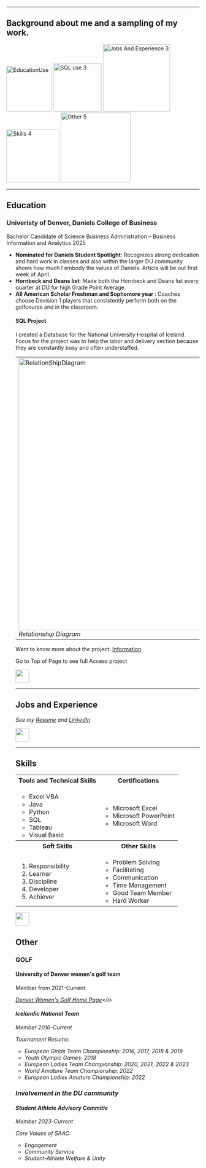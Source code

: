<a name="top"></a>
<hr>

## Background about me and a sampling of my work.
[<img width="119" alt="EducationUse" src="https://github.com/HuldaClaraGestsdottir/Clara-Gestsdottir/assets/161101029/2be0646c-fce3-45eb-b1bc-fd209b4c28a5">](#education)
[<img width="125" alt="SQL use 3" src="https://github.com/HuldaClaraGestsdottir/Clara-Gestsdottir/assets/161101029/f0684d85-8b87-4ba5-a9a3-e168098d20c0">](#DanielsDistinction)
[<img width="175" alt="Jobs And Experience 3" src="https://github.com/HuldaClaraGestsdottir/Clara-Gestsdottir/assets/161101029/87abc4e7-060e-4eed-8ce3-a58491c0c568">](#profExp)
[<img width="138" alt="Skills 4" src="https://github.com/HuldaClaraGestsdottir/Clara-Gestsdottir/assets/161101029/70ac5c38-6047-4a96-80cc-635301f72d1b">](#skills)
[<img width="182" alt="Other 5" src="https://github.com/HuldaClaraGestsdottir/Clara-Gestsdottir/assets/161101029/f9099ff7-ff47-44de-a996-8fdfe1b645a1">](#Other)

<a name="education"></a>
<hr>

## Education
### Univeristy of Denver, Daniels College of Business
Bachelor Candidate of Science Business Administration – Business Information and Analytics 2025

<ul>
  <li><b>Nominated for Daniels Student Spotlight</b>: Recognizes strong dedication and hard work in classes and also within the larger DU community shows how much I embody the values of Daniels. Article will be out first week of April. </li>
  <li><b>Hornbeck and Deans list</b>: Made both the Hornbeck and Deans list every quarter at DU for high Grade Point Average. </li>
  <li><b>All American Scholar Freshman and Sophomore year </b>: Coaches choose Devision 1 players that consistently perform both on the golfcourse and in the classroom.</li>


<a name="DanielsDistinction"></a>
#### SQL Project
I created a Database for the National University Hospital of Iceland. Focus for the project was to help the labor and delivery section because they are constantly busy and often understaffed.

<table>
  <tr>
    <td>
      <img width="709" alt="RelationShipDiagram" src="https://github.com/HuldaClaraGestsdottir/Clara-Gestsdottir/assets/161101029/e19cc5c5-b296-432e-90f9-b145038654be">
      <br><i>Relationship Diagram </i>
      </td>
  </tr>
</table>

Want to know more about the project: [Information](https://github.com/HuldaClaraGestsdottir/Clara-Gestsdottir/files/14476686/INFO.3140.Phase.1.Gestsdottir.docx)

Go to Top of Page to see full Access project

[<img src="https://user-images.githubusercontent.com/91146906/152072378-b0168a2d-e85c-47c6-a272-fcfb3f6a44ae.svg" height="35"/>](#top)

<a name="profExp"></a>
<hr>

## Jobs and Experience
<i>See my [Resume](https://github.com/HuldaClaraGestsdottir/Clara-Gestsdottir/files/14476615/Resume.docx) and [LinkedIn](https://www.linkedin.com/in/clara-gestsdottir-analytics/)</i>

[<img src="https://user-images.githubusercontent.com/91146906/152072378-b0168a2d-e85c-47c6-a272-fcfb3f6a44ae.svg" height="35"/>](#top)

<a name="skills"></a>
<hr>

## Skills

<table>
  <tr>
    <th>Tools and Technical Skills</th>
    <th>Certifications</th>
  </tr>
  <tr>
    <td>
     <ul>
       <li>Excel VBA</li>
       <li>Java</li>
       <li>Python</li>
       <li>SQL</li>
       <li>Tableau</li>
        <li>Visual Basic</li>
      </ul>
    </td>
    <td>
     <ul>
        <li>Microsoft Excel</li>
        <li>Microsoft PowerPoint</li>
        <li>Microsoft Word</li>
      </ul>
    </td>
  </tr>
  <tr>
    <th>Soft Skills</th>
    <th>Other Skills</th>
 </tr>
 <tr>
   <td>
     <ol>
        <li>Responsibility</li>
        <li>Learner</li>
        <li>Discipline</li>
        <li>Developer</li>
        <li>Achiever</li>
     </ol>
   </td>
   <td>
     <ul>
        <li>Problem Solving</li>
        <li>Facilitating</li>
       <li>Communication</li>
       <li>Time Management</li>
       <li>Good Team Member</li>
       <li>Hard Worker</li>
     </ul>
   </td>
 </tr>
</table>

[<img src="https://user-images.githubusercontent.com/91146906/152072378-b0168a2d-e85c-47c6-a272-fcfb3f6a44ae.svg" height="35"/>](#top)

## Other
### GOLF
#### University of Denver women's golf team 
  Member from 2021-Current
  
<i>[Denver Women's Golf Home Page]([https://www.linkedin.com/in/clara-gestsdottir-analytics/](https://denverpioneers.com/sports/womens-golf))</i>


#### Icelandic National Team
  Member 2016-Current

  Tournament Resume:
  <ul>
    <li>European Girlds Team Championship: 2016, 2017, 2018 & 2019</li>
    <li>Youth Olympic Games: 2018</li>
    <li>European Ladies Team Championship: 2020, 2021, 2022 & 2023</li>
    <li>World Amature Team Championship: 2022</li>
    <li>European Ladies Amature Championship: 2022</li>
  </ul>
  
### Involvement in the DU community
#### Student Athlete Advisory Commitie
  Member 2023-Current

  Core Values of SAAC:
  <ul>
    <li>Engagement</li>
    <li>Community Service</li>
    <li>Student-Athlete Welfare & Unity</li>



